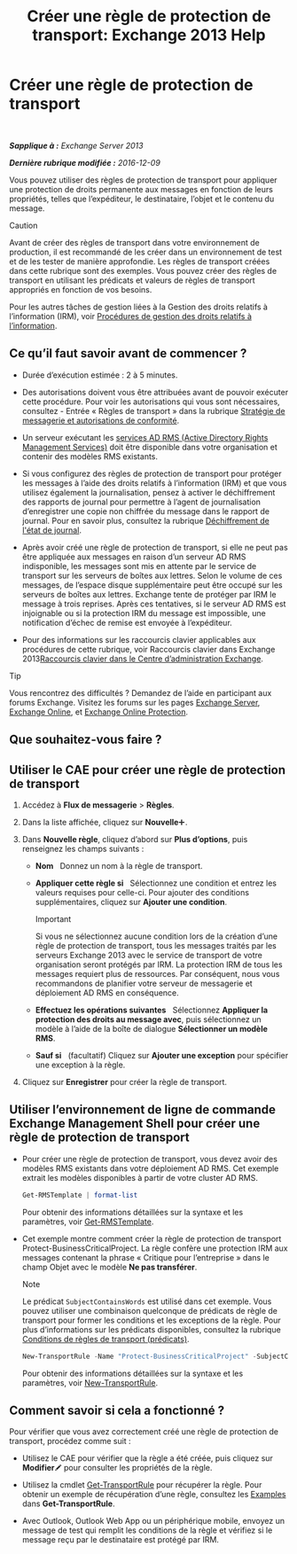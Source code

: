 ﻿---
title: 'Créer une règle de protection de transport: Exchange 2013 Help'
TOCTitle: Créer une règle de protection de transport
ms:assetid: 3a857185-ee16-4ee7-9e57-8be95f7e753a
ms:mtpsurl: https://technet.microsoft.com/fr-fr/library/Dd302432(v=EXCHG.150)
ms:contentKeyID: 50477914
ms.date: 04/24/2018
mtps_version: v=EXCHG.150
ms.translationtype: HT
---

# Créer une règle de protection de transport

 

_**Sapplique à :** Exchange Server 2013_

_**Dernière rubrique modifiée :** 2016-12-09_

Vous pouvez utiliser des règles de protection de transport pour appliquer une protection de droits permanente aux messages en fonction de leurs propriétés, telles que l’expéditeur, le destinataire, l’objet et le contenu du message.

> [!CAUTION]
> Avant de créer des règles de transport dans votre environnement de production, il est recommandé de les créer dans un environnement de test et de les tester de manière approfondie. Les règles de transport créées dans cette rubrique sont des exemples. Vous pouvez créer des règles de transport en utilisant les prédicats et valeurs de règles de transport appropriés en fonction de vos besoins.


Pour les autres tâches de gestion liées à la Gestion des droits relatifs à l’information (IRM), voir [Procédures de gestion des droits relatifs à l’information](information-rights-management-procedures-exchange-2013-help.md).

## Ce qu’il faut savoir avant de commencer ?

  - Durée d’exécution estimée : 2 à 5 minutes.

  - Des autorisations doivent vous être attribuées avant de pouvoir exécuter cette procédure. Pour voir les autorisations qui vous sont nécessaires, consultez - Entrée « Règles de transport » dans la rubrique [Stratégie de messagerie et autorisations de conformité](messaging-policy-and-compliance-permissions-exchange-2013-help.md).

  - Un serveur exécutant les [services AD RMS (Active Directory Rights Management Services)](https://technet.microsoft.com/fr-fr/library/hh831364.aspx) doit être disponible dans votre organisation et contenir des modèles RMS existants.

  - Si vous configurez des règles de protection de transport pour protéger les messages à l’aide des droits relatifs à l’information (IRM) et que vous utilisez également la journalisation, pensez à activer le déchiffrement des rapports de journal pour permettre à l’agent de journalisation d’enregistrer une copie non chiffrée du message dans le rapport de journal. Pour en savoir plus, consultez la rubrique [Déchiffrement de l'état de journal](journal-report-decryption-exchange-2013-help.md).

  - Après avoir créé une règle de protection de transport, si elle ne peut pas être appliquée aux messages en raison d’un serveur AD RMS indisponible, les messages sont mis en attente par le service de transport sur les serveurs de boîtes aux lettres. Selon le volume de ces messages, de l’espace disque supplémentaire peut être occupé sur les serveurs de boîtes aux lettres. Exchange tente de protéger par IRM le message à trois reprises. Après ces tentatives, si le serveur AD RMS est injoignable ou si la protection IRM du message est impossible, une notification d’échec de remise est envoyée à l’expéditeur.

  - Pour des informations sur les raccourcis clavier applicables aux procédures de cette rubrique, voir Raccourcis clavier dans Exchange 2013[Raccourcis clavier dans le Centre d’administration Exchange](keyboard-shortcuts-in-the-exchange-admin-center-exchange-online-protection-help.md).

> [!TIP]
> Vous rencontrez des difficultés ? Demandez de l’aide en participant aux forums Exchange. Visitez les forums sur les pages <a href="https://go.microsoft.com/fwlink/p/?linkid=60612">Exchange Server</a>, <a href="https://go.microsoft.com/fwlink/p/?linkid=267542">Exchange Online</a>, et <a href="https://go.microsoft.com/fwlink/p/?linkid=285351">Exchange Online Protection</a>.


## Que souhaitez-vous faire ?

## Utiliser le CAE pour créer une règle de protection de transport

1.  Accédez à **Flux de messagerie** \> **Règles**.

2.  Dans la liste affichée, cliquez sur **Nouvelle**![Icône Ajouter](images/JJ218640.c1e75329-d6d7-4073-a27d-498590bbb558(EXCHG.150).gif "Icône Ajouter").

3.  Dans **Nouvelle règle**, cliquez d’abord sur **Plus d’options**, puis renseignez les champs suivants :
    
      - **Nom**   Donnez un nom à la règle de transport.
    
      - **Appliquer cette règle si**   Sélectionnez une condition et entrez les valeurs requises pour celle-ci. Pour ajouter des conditions supplémentaires, cliquez sur **Ajouter une condition**.
        
        > [!IMPORTANT]
        > Si vous ne sélectionnez aucune condition lors de la création d’une règle de protection de transport, tous les messages traités par les serveurs Exchange 2013 avec le service de transport de votre organisation seront protégés par IRM. La protection IRM de tous les messages requiert plus de ressources. Par conséquent, nous vous recommandons de planifier votre serveur de messagerie et déploiement AD RMS en conséquence.
    
      - **Effectuez les opérations suivantes**   Sélectionnez **Appliquer la protection des droits au message avec**, puis sélectionnez un modèle à l’aide de la boîte de dialogue **Sélectionner un modèle RMS**.
    
      - **Sauf si**   (facultatif) Cliquez sur **Ajouter une exception** pour spécifier une exception à la règle.

4.  Cliquez sur **Enregistrer** pour créer la règle de transport.

## Utiliser l’environnement de ligne de commande Exchange Management Shell pour créer une règle de protection de transport

  - Pour créer une règle de protection de transport, vous devez avoir des modèles RMS existants dans votre déploiement AD RMS. Cet exemple extrait les modèles disponibles à partir de votre cluster AD RMS.
    
    ```powershell
    Get-RMSTemplate | format-list
    ```
    
    Pour obtenir des informations détaillées sur la syntaxe et les paramètres, voir [Get-RMSTemplate](https://technet.microsoft.com/fr-fr/library/dd297960\(v=exchg.150\)).

  - Cet exemple montre comment créer la règle de protection de transport Protect-BusinessCriticalProject. La règle confère une protection IRM aux messages contenant la phrase « Critique pour l’entreprise » dans le champ Objet avec le modèle **Ne pas transférer**.
    
    > [!NOTE]
    > Le prédicat <code>SubjectContainsWords</code> est utilisé dans cet exemple. Vous pouvez utiliser une combinaison quelconque de prédicats de règle de transport pour former les conditions et les exceptions de la règle. Pour plus d’informations sur les prédicats disponibles, consultez la rubrique <a href="mail-flow-rule-conditions-and-exceptions-predicates-in-exchange-2013-exchange-2013-help.md">Conditions de règles de transport (prédicats)</a>.
    
    ```powershell
    New-TransportRule -Name "Protect-BusinessCriticalProject" -SubjectContainsWords "Business Critical" -ApplyRightsProtectionTemplate "Do Not Forward"
    ```
    
    Pour obtenir des informations détaillées sur la syntaxe et les paramètres, voir [New-TransportRule](https://technet.microsoft.com/fr-fr/library/bb125138\(v=exchg.150\)).

## Comment savoir si cela a fonctionné ?

Pour vérifier que vous avez correctement créé une règle de protection de transport, procédez comme suit :

  - Utilisez le CAE pour vérifier que la règle a été créée, puis cliquez sur **Modifier**![Icône Modifier](images/Bb124582.6f53ccb2-1f13-4c02-bea0-30690e6ea71d(EXCHG.150).gif "Icône Modifier") pour consulter les propriétés de la règle.

  - Utilisez la cmdlet [Get-TransportRule](https://technet.microsoft.com/fr-fr/library/aa998585\(v=exchg.150\)) pour récupérer la règle. Pour obtenir un exemple de récupération d’une règle, consultez les [Examples](https://technet.microsoft.com/fr-fr/aa998585\(exchg.150\)#examples) dans **Get-TransportRule**.

  - Avec Outlook, Outlook Web App ou un périphérique mobile, envoyez un message de test qui remplit les conditions de la règle et vérifiez si le message reçu par le destinataire est protégé par IRM.

